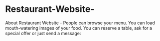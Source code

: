 # Restaurant-Website-
About Restaurant Website - People can browse your menu. You can load mouth-watering images of your food. You can reserve a table, ask for a special offer or just send a message:
